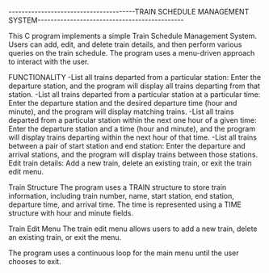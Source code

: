 ---------------------------------------TRAIN SCHEDULE MANAGEMENT SYSTEM---------------------------------------------

This C program implements a simple Train Schedule Management System. Users can add, edit, and delete train details, and then perform various queries on the train schedule. 
The program uses a menu-driven approach to interact with the user.

FUNCTIONALITY
-List all trains departed from a particular station:
  Enter the departure station, and the program will display all trains departing from that station.
-List all trains departed from a particular station at a particular time:
  Enter the departure station and the desired departure time (hour and minute), and the program will display matching trains.
-List all trains departed from a particular station within the next one hour of a given time:
  Enter the departure station and a time (hour and minute), and the program will display trains departing within the next hour of that time.
-List all trains between a pair of start station and end station:
  Enter the departure and arrival stations, and the program will display trains between those stations.
Edit train details:
  Add a new train, delete an existing train, or exit the train edit menu.


Train Structure
The program uses a TRAIN structure to store train information, including train number, name, start station, end station, departure time, and arrival time. 
The time is represented using a TIME structure with hour and minute fields.

Train Edit Menu
The train edit menu allows users to add a new train, delete an existing train, or exit the menu.

The program uses a continuous loop for the main menu until the user chooses to exit.
